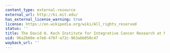 ```yaml
---
content_type: external-resource
external_url: http://ki.mit.edu/
has_external_license_warning: true
license: https://en.wikipedia.org/wiki/All_rights_reserved
status: ''
title: The David H. Koch Institute for Integrative Cancer Research at MIT
uid: 96a2b60e-e7e6-476f-a72c-963abb050c47
wayback_url: ''
---
```

